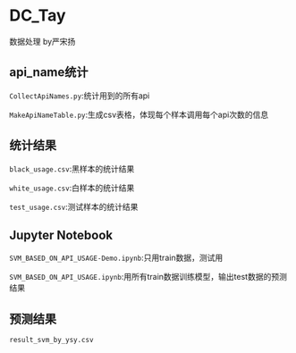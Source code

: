 # DC_Tay
数据处理 by严宋扬

## api_name统计
`CollectApiNames.py`:统计用到的所有api

`MakeApiNameTable.py`:生成csv表格，体现每个样本调用每个api次数的信息

## 统计结果
`black_usage.csv`:黑样本的统计结果

`white_usage.csv`:白样本的统计结果

`test_usage.csv`:测试样本的统计结果

## Jupyter Notebook
`SVM_BASED_ON_API_USAGE-Demo.ipynb`:只用train数据，测试用

`SVM_BASED_ON_API_USAGE.ipynb`:用所有train数据训练模型，输出test数据的预测结果

## 预测结果
`result_svm_by_ysy.csv`
